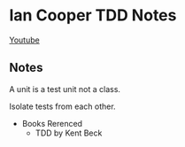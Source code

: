 # Ian Cooper TDD Notes

[Youtube](https://www.youtube.com/watch?v=EZ05e7EMOLM)

## Notes

A unit is a test unit not a class.

Isolate tests from each other.

- Books Rerenced
  - TDD by Kent Beck